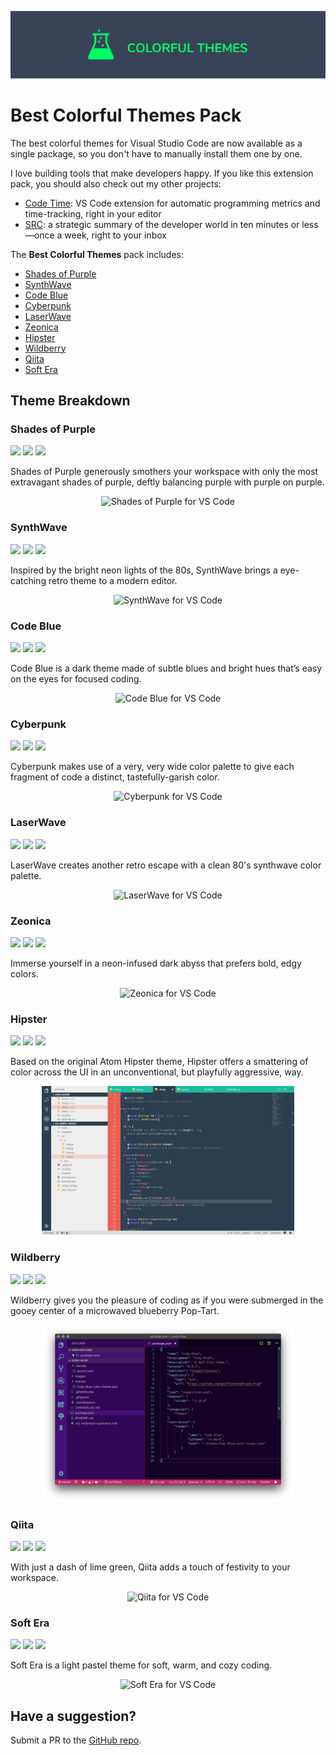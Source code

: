 ![Banner](banner.png)

# Best Colorful Themes Pack

The best colorful themes for Visual Studio Code are now available as a single package, so you don't have to manually install them one by one. 

I love building tools that make developers happy. If you like this extension pack, you should also check out my other projects: 
* [Code Time](https://marketplace.visualstudio.com/items?itemName=softwaredotcom.swdc-vscode): VS Code extension for automatic programming metrics and time-tracking, right in your editor
* [SRC](https://www.software.com/src): a strategic summary of the developer world in ten minutes or less—once a week, right to your inbox

The **Best Colorful Themes** pack includes: 

* [Shades of Purple](https://marketplace.visualstudio.com/items?itemName=ahmadawais.shades-of-purple)
* [SynthWave](https://marketplace.visualstudio.com/items?itemName=RobbOwen.synthwave-vscode)
* [Code Blue](https://marketplace.visualstudio.com/items?itemName=Sujan.code-blue)
* [Cyberpunk](https://marketplace.visualstudio.com/items?itemName=max-SS.cyberpunk)
* [LaserWave](https://marketplace.visualstudio.com/items?itemName=jaredkent.laserwave)
* [Zeonica](https://marketplace.visualstudio.com/items?itemName=andrewvallette.zeonica)
* [Hipster](https://marketplace.visualstudio.com/items?itemName=ModoNoob.vscode-hipster-theme)
* [Wildberry](https://marketplace.visualstudio.com/items?itemName=joebayer1340.wildberry-theme)
* [Qiita](https://marketplace.visualstudio.com/items?itemName=Increments.qiita)
* [Soft Era](https://marketplace.visualstudio.com/items?itemName=soft-aesthetic.soft-era-theme)

## Theme Breakdown 

### Shades of Purple

[![](https://vsmarketplacebadge.apphb.com/version-short/ahmadawais.shades-of-purple.svg)](https://marketplace.visualstudio.com/items?itemName=ahmadawais.shades-of-purple) 
[![](https://vsmarketplacebadge.apphb.com/installs-short/ahmadawais.shades-of-purple.svg)](https://marketplace.visualstudio.com/items?itemName=ahmadawais.shades-of-purple) 
[![](https://vsmarketplacebadge.apphb.com/rating-short/ahmadawais.shades-of-purple.svg)](https://marketplace.visualstudio.com/items?itemName=ahmadawais.shades-of-purple)

Shades of Purple generously smothers your workspace with only the most extravagant shades of purple, deftly balancing purple with purple on purple. 

<p align="center" style="margin: 0 10%">
  <img src="https://raw.githubusercontent.com/ahmadawais/shades-of-purple-vscode/master/images/markdown.png" alt="Shades of Purple for VS Code" />
</p>

### SynthWave

[![](https://vsmarketplacebadge.apphb.com/version-short/RobbOwen.synthwave-vscode.svg)](https://marketplace.visualstudio.com/items?itemName=RobbOwen.synthwave-vscode) 
[![](https://vsmarketplacebadge.apphb.com/installs-short/RobbOwen.synthwave-vscode.svg)](https://marketplace.visualstudio.com/items?itemName=RobbOwen.synthwave-vscode) 
[![](https://vsmarketplacebadge.apphb.com/rating-short/RobbOwen.synthwave-vscode.svg)](https://marketplace.visualstudio.com/items?itemName=RobbOwen.synthwave-vscode)

Inspired by the bright neon lights of the 80s, SynthWave brings a eye-catching retro theme to a modern editor. 

<p align="center" style="margin: 0 10%">
  <img src="https://github.com/robb0wen/synthwave-vscode/raw/master/theme.jpg" alt="SynthWave  for VS Code" />
</p>

### Code Blue

[![](https://vsmarketplacebadge.apphb.com/version-short/Sujan.code-blue.svg)](https://marketplace.visualstudio.com/items?itemName=Sujan.code-blue) 
[![](https://vsmarketplacebadge.apphb.com/installs-short/Sujan.code-blue.svg)](https://marketplace.visualstudio.com/items?itemName=Sujan.code-blue) 
[![](https://vsmarketplacebadge.apphb.com/rating-short/Sujan.code-blue.svg)](https://marketplace.visualstudio.com/items?itemName=Sujan.code-blue)

Code Blue is a dark theme made of subtle blues and bright hues that’s easy on the eyes for focused coding. 

<p align="center" style="margin: 0 10%">
  <img src="https://i.imgur.com/JLCnwvi.jpg" alt="Code Blue for VS Code" />
</p>

### Cyberpunk

[![](https://vsmarketplacebadge.apphb.com/version-short/max-SS.cyberpunk.svg)](https://marketplace.visualstudio.com/items?itemName=max-SS.cyberpunk) 
[![](https://vsmarketplacebadge.apphb.com/installs-short/max-SS.cyberpunk.svg)](https://marketplace.visualstudio.com/items?itemName=max-SS.cyberpunk) 
[![](https://vsmarketplacebadge.apphb.com/rating-short/max-SS.cyberpunk.svg)](https://marketplace.visualstudio.com/items?itemName=max-SS.cyberpunk)

Cyberpunk makes use of a very, very wide color palette to give each fragment of code a distinct, tastefully-garish color.  

<p align="center" style="margin: 0 10%">
  <img src="https://github.com/max-SS/cyberpunk/raw/master/assets/preview.png?raw=true" alt="Cyberpunk for VS Code" />
</p>

### LaserWave

[![](https://vsmarketplacebadge.apphb.com/version-short/jaredkent.laserwave.svg)](https://marketplace.visualstudio.com/items?itemName=jaredkent.laserwave) 
[![](https://vsmarketplacebadge.apphb.com/installs-short/jaredkent.laserwave.svg)](https://marketplace.visualstudio.com/items?itemName=jaredkent.laserwave) 
[![](https://vsmarketplacebadge.apphb.com/rating-short/jaredkent.laserwave.svg)](https://marketplace.visualstudio.com/items?itemName=jaredkent.laserwave)

LaserWave creates another retro escape with a clean 80's synthwave color palette. 

<p align="center" style="margin: 0 10%">
  <img src="https://github.com/Jaredk3nt/laserwave/raw/master/screenshot.png" alt="LaserWave for VS Code" />
</p>

### Zeonica

[![](https://vsmarketplacebadge.apphb.com/version-short/andrewvallette.zeonica.svg)](https://marketplace.visualstudio.com/items?itemName=andrewvallette.zeonica) 
[![](https://vsmarketplacebadge.apphb.com/installs-short/andrewvallette.zeonica.svg)](https://marketplace.visualstudio.com/items?itemName=andrewvallette.zeonica) 
[![](https://vsmarketplacebadge.apphb.com/rating-short/andrewvallette.zeonica.svg)](https://marketplace.visualstudio.com/items?itemName=andrewvallette.zeonica)

Immerse yourself in a neon-infused dark abyss that prefers bold, edgy colors. 

<p align="center" style="margin: 0 10%">
  <img src="https://zeonicacom.files.wordpress.com/2018/09/zeonica_9502.png" alt="Zeonica for VS Code" />
</p>

### Hipster

[![](https://vsmarketplacebadge.apphb.com/version-short/ModoNoob.vscode-hipster-theme.svg)](https://marketplace.visualstudio.com/items?itemName=ModoNoob.vscode-hipster-theme) 
[![](https://vsmarketplacebadge.apphb.com/installs-short/ModoNoob.vscode-hipster-theme.svg)](https://marketplace.visualstudio.com/items?itemName=ModoNoob.vscode-hipster-theme) 
[![](https://vsmarketplacebadge.apphb.com/rating-short/ModoNoob.vscode-hipster-theme.svg)](https://marketplace.visualstudio.com/items?itemName=ModoNoob.vscode-hipster-theme)

Based on the original Atom Hipster theme, Hipster offers a smattering of color across the UI in an unconventional, but playfully aggressive, way. 

<p align="center" style="margin: 0 10%">
  <img src="https://github.com/ModoNoob/vscode-hipster-theme/raw/master/screenshot.png" alt="Hipster for VS Code" />
</p>

### Wildberry

[![](https://vsmarketplacebadge.apphb.com/version-short/joebayer1340.wildberry-theme.svg)](https://marketplace.visualstudio.com/items?itemName=joebayer1340.wildberry-theme) 
[![](https://vsmarketplacebadge.apphb.com/installs-short/joebayer1340.wildberry-theme.svg)](https://marketplace.visualstudio.com/items?itemName=joebayer1340.wildberry-theme) 
[![](https://vsmarketplacebadge.apphb.com/rating-short/joebayer1340.wildberry-theme.svg)](https://marketplace.visualstudio.com/items?itemName=joebayer1340.wildberry-theme)

Wildberry gives you the pleasure of coding as if you were submerged in the gooey center of a microwaved blueberry Pop-Tart. 

<p align="center" style="margin: 0 10%">
  <img src="https://github.com/geoffstevens8/best-colorful-themes-pack/blob/master/images/wildberry.png?raw=true" alt="Wildberry for VS Code" />
</p>

### Qiita

[![](https://vsmarketplacebadge.apphb.com/version-short/Increments.qiita.svg)](https://marketplace.visualstudio.com/items?itemName=Increments.qiita) 
[![](https://vsmarketplacebadge.apphb.com/installs-short/Increments.qiita.svg)](https://marketplace.visualstudio.com/items?itemName=Increments.qiita) 
[![](https://vsmarketplacebadge.apphb.com/rating-short/Increments.qiita.svg)](https://marketplace.visualstudio.com/items?itemName=Increments.qiita)

With just a dash of lime green, Qiita adds a touch of festivity to your workspace. 

<p align="center" style="margin: 0 10%">
  <img src="https://qiita-image-store.s3.amazonaws.com/0/6598/e054a4bb-cea1-8fc9-e193-fbb8376ed93d.png" alt="Qiita for VS Code" />
</p>

### Soft Era

[![](https://vsmarketplacebadge.apphb.com/version-short/soft-aesthetic.soft-era-theme.svg)](https://marketplace.visualstudio.com/items?itemName=soft-aesthetic.soft-era-theme) 
[![](https://vsmarketplacebadge.apphb.com/installs-short/soft-aesthetic.soft-era-theme.svg)](https://marketplace.visualstudio.com/items?itemName=soft-aesthetic.soft-era-theme) 
[![](https://vsmarketplacebadge.apphb.com/rating-short/soft-aesthetic.soft-era-theme.svg)](https://marketplace.visualstudio.com/items?itemName=soft-aesthetic.soft-era-theme)

Soft Era is a light pastel theme for soft, warm, and cozy coding.

<p align="center" style="margin: 0 10%">
  <img src="https://github.com/soft-aesthetic/soft-era-vs-code/raw/master/screenshot.png" alt="Soft Era for VS Code" />
</p>

## Have a suggestion? 

Submit a PR to the [GitHub repo](https://github.com/geoffstevens8/best-colorful-themes-pack). 
